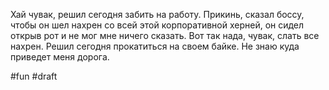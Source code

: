 Хай чувак, решил сегодня забить на работу. Прикинь, сказал боссу, чтобы он шел нахрен со всей этой корпоративной херней, он сидел открыв рот и не мог мне ничего сказать. Вот так нада, чувак, слать все нахрен. Решил сегодня прокатиться на своем байке. Не знаю куда приведет меня дорога.

#fun
#draft